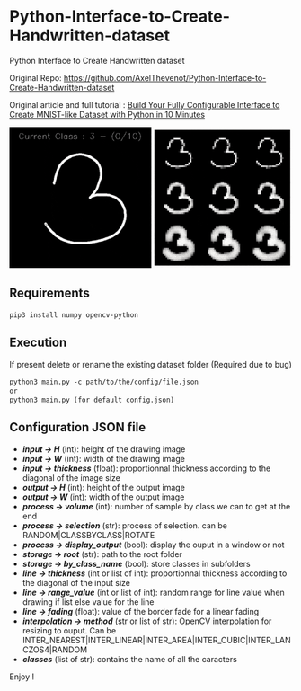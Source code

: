 # Python-Interface-to-Create-Handwritten-dataset
Python Interface to Create Handwritten dataset

Original Repo: https://github.com/AxelThevenot/Python-Interface-to-Create-Handwritten-dataset

Original article and full tutorial : [Build Your Fully Configurable Interface to Create MNIST-like Dataset with Python in 10 Minutes](https://medium.com/@axel.thevenot/43ab414a875e?source=friends_link&sk=228606329a318e9bd743515787c1e101)

![python_interface_handwritten_digit](python_interface_handwritten_digit.gif)


## Requirements
```
pip3 install numpy opencv-python
```

## Execution
If present delete or rename the existing dataset folder (Required due to bug)
```
python3 main.py -c path/to/the/config/file.json
or 
python3 main.py (for default config.json)
```

## Configuration JSON file

*  ***input → H*** (int): height of the drawing image
*  ***input → W*** (int): width of the drawing image
*  ***input → thickness*** (float): proportionnal thickness according to the diagonal of the image size
*  ***output → H*** (int): height of the output image
*  ***output → W*** (int): width of the output image
*  ***process → volume*** (int): number of sample by class we can to get at the end
*  ***process → selection*** (str): process of selection. can be RANDOM|CLASSBYCLASS|ROTATE
*  ***process → display_output*** (bool): display the ouput in a window or not
*  ***storage → root*** (str): path to the root folder
*  ***storage → by_class_name*** (bool): store classes in subfolders
*  ***line → thickness*** (int or list of int): proportionnal thickness according to the diagonal of the input size
*  ***line → range_value*** (int or list of int): random range for line value when drawing if list else value for the line
*  ***line → fading*** (float): value of the border fade for a linear fading
*  ***interpolation → method*** (str or list of str): OpenCV interpolation for resizing to ouput. Can be INTER_NEAREST|INTER_LINEAR|INTER_AREA|INTER_CUBIC|INTER_LANCZOS4|RANDOM
*  ***classes*** (list of str): contains the name of all the caracters





Enjoy !

